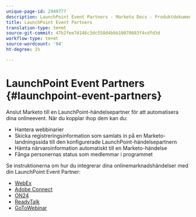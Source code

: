 ```yaml
---
unique-page-id: 2949777
description: LaunchPoint Event Partners - Marketo Docs - Produktdokumentation
title: LaunchPoint Event Partners
translation-type: tm+mt
source-git-commit: 47b2fee7d146c3dc558d4bbb10070683f4cdfd3d
workflow-type: tm+mt
source-wordcount: '94'
ht-degree: 1%

---
```



# LaunchPoint Event Partners {#launchpoint-event-partners}

Anslut Marketo till en LaunchPoint-händelsepartner för att automatisera dina onlineevent. När du kopplar ihop dem kan du:

* Hantera webbinarier
* Skicka registreringsinformation som samlats in på en Marketo-landningssida till den konfigurerade LaunchPoint-händelsepartnern
* Hämta närvaroinformation automatiskt till en Marketo-händelse
* Fånga personernas status som medlemmar i programmet

Se instruktionerna om hur du integrerar dina onlinemarknadshändelser med din LaunchPoint Event Partner:

* [WebEx](../../../../product-docs/demand-generation/events/create-an-event/create-an-event-with-webex.md)
* [Adobe Connect](../../../../product-docs/demand-generation/events/create-an-event/create-an-event-with-adobe-connect.md)
* [ON24](http://docs.marketo.com/pages/viewpage.action?pageid=2949868)
* [ReadyTalk](../../../../product-docs/demand-generation/events/create-an-event/create-an-event-with-readytalk.md)
* [GoToWebinar](../../../../product-docs/demand-generation/events/create-an-event/create-an-event-with-gotowebinar.md)

